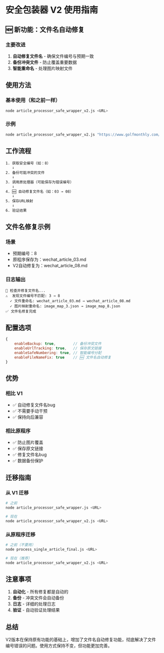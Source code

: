# 安全包装器 V2 使用指南

## 🆕 新功能：文件名自动修复

### 主要改进
1. **自动修复文件名** - 确保文件编号与预期一致
2. **备份冲突文件** - 防止覆盖重要数据
3. **智能重命名** - 处理图片映射文件

## 使用方法

### 基本使用（和之前一样）
```bash
node article_processor_safe_wrapper_v2.js <URL>
```

### 示例
```bash
node article_processor_safe_wrapper_v2.js "https://www.golfmonthly.com/news/example"
```

## 工作流程

```
1. 获取安全编号（如：8）
   ↓
2. 备份可能冲突的文件
   ↓
3. 调用原处理器（可能保存为错误编号）
   ↓
4. 🆕 自动修复文件名（如：03 → 08）
   ↓
5. 保存URL映射
   ↓
6. 验证结果
```

## 文件名修复示例

### 场景
- 预期编号：8
- 原程序保存为：wechat_article_03.md
- V2自动修复为：wechat_article_08.md

### 日志输出
```
🔧 检查并修复文件名...
⚠️  发现文件编号不匹配: 3 → 8
  ✓ 文件重命名: wechat_article_03.md → wechat_article_08.md
  ✓ 图片映射重命名: image_map_3.json → image_map_8.json
✅ 文件名修复完成
```

## 配置选项

```javascript
{
    enableBackup: true,        // 备份冲突文件
    enableUrlTracking: true,   // 保存原文链接
    enableSafeNumbering: true, // 智能编号分配
    enableFileNameFix: true    // 🆕 文件名自动修复
}
```

## 优势

### 相比 V1
- ✅ 自动修复文件名bug
- ✅ 不需要手动干预
- ✅ 保持向后兼容

### 相比原程序
- ✅ 防止图片覆盖
- ✅ 保存原文链接
- ✅ 修复文件名bug
- ✅ 数据备份保护

## 迁移指南

### 从 V1 迁移
```bash
# 之前
node article_processor_safe_wrapper.js <URL>

# 现在
node article_processor_safe_wrapper_v2.js <URL>
```

### 从原程序迁移
```bash
# 之前（不要用）
node process_single_article_final.js <URL>

# 现在（推荐）
node article_processor_safe_wrapper_v2.js <URL>
```

## 注意事项

1. **自动化** - 所有修复都是自动的
2. **备份** - 冲突文件会自动备份
3. **日志** - 详细的处理日志
4. **验证** - 自动验证处理结果

## 总结

V2版本在保持原有功能的基础上，增加了文件名自动修复功能，彻底解决了文件编号错误的问题。使用方式保持不变，但功能更加完善。